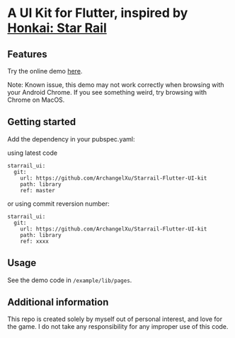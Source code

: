 # A UI Kit for Flutter, inspired by [Honkai: Star Rail](https://honkai-star-rail.fandom.com/wiki/Honkai:_Star_Rail_Wiki)

## Features

Try the online demo [here](http://starrail.mingxi.tech/index.html).

Note: Known issue, this demo may not work correctly when browsing with your Android Chrome. If you see something weird,
try browsing with Chrome on MacOS.

## Getting started

Add the dependency in your pubspec.yaml:

using latest code

```
starrail_ui: 
  git:
    url: https://github.com/ArchangelXu/Starrail-Flutter-UI-kit
    path: library
    ref: master
```

or using commit reversion number:

```
starrail_ui: 
  git:
    url: https://github.com/ArchangelXu/Starrail-Flutter-UI-kit
    path: library
    ref: xxxx
```

## Usage

See the demo code in `/example/lib/pages`.

## Additional information

This repo is created solely by myself out of personal interest, and love for the game.
I do not take any responsibility for any improper use of this code.
